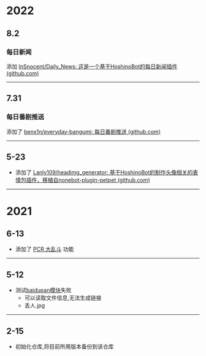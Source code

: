 # 2022

## 8.2

### 每日新闻

添加 [InSnocent/Daily_News: 这是一个基于HoshinoBot的每日新闻插件 (github.com)](https://github.com/InSnocent/Daily_News)

---

## 7.31

### 每日番剧推送

添加了 [benx1n/everyday-bangumi: 每日番剧推送 (github.com)](https://github.com/benx1n/everyday-bangumi)

---

## 5-23
- 添加了 [Lanly109/headimg_generator: 基于HoshinoBot的制作头像相关的表情包插件，移植自nonebot-plugin-petpet (github.com)](https://github.com/Lanly109/headimg_generator)


---
# 2021

## 6-13
- 添加了 [PCR 大乱斗](https://github.com/eggggi/pcr_scrimmage) 功能

---

## 5-12
- 测试[baidupan模块](https://github.com/pcrbot/erinilis-modules/tree/master/baidupan)失败
  - 可以读取文件信息,无法生成链接
  - 丢人.jpg


----
## 2-15
* 初始化仓库,将目前所用版本备份到该仓库
